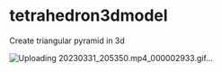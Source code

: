 # tetrahedron3dmodel
 Create triangular pyramid in 3d
 
 ![Uploading 20230331_205350.mp4_000002933.gif…]()
